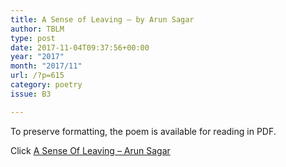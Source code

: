```yaml
---
title: A Sense of Leaving – by Arun Sagar
author: TBLM
type: post
date: 2017-11-04T09:37:56+00:00
year: "2017"
month: "2017/11"
url: /?p=615
category: poetry
issue: B3

---
```

To preserve formatting, the poem is available for reading in PDF.

Click [A Sense Of Leaving &#8211; Arun Sagar][1]

 [1]: http://bombayliterarymagazine.com/wp-content/uploads/2017/11/A-Sense-Of-Leaving-Arun-Sagar.pdf

